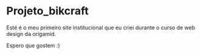 <h1>Projeto_bikcraft</h1>
<p>Esté é o meu primeiro site institucional que eu criei durante o curso de web design da origamid.</p>
<p>Espero que gostem :)</p>
